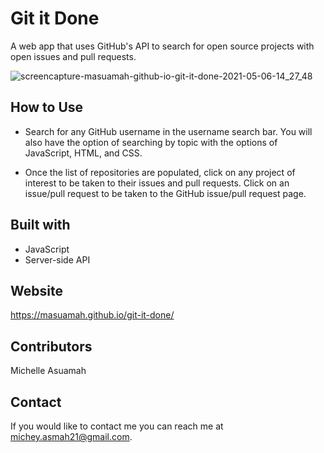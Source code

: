 # Git it Done

A web app that uses GitHub's API to search for open source projects with open issues and pull requests.

![screencapture-masuamah-github-io-git-it-done-2021-05-06-14_27_48](https://user-images.githubusercontent.com/77217156/117347674-5bd59f80-ae77-11eb-91e5-017151e27873.png)

## How to Use

* Search for any GitHub username in the username search bar. You will also have the option of searching by topic with the options of JavaScript, HTML, and CSS. 

* Once the list of repositories are populated, click on any project of interest to be taken to their issues and pull requests. Click on an issue/pull request to be taken to the GitHub issue/pull request page.

## Built with 
* JavaScript
* Server-side API

## Website
https://masuamah.github.io/git-it-done/

## Contributors
Michelle Asuamah

## Contact
If you would like to contact me you can reach me at michey.asmah21@gmail.com.
